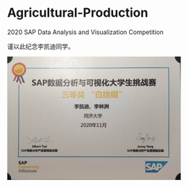 # Agricultural-Production
2020 SAP Data Analysis and Visualization Competition

谨以此纪念李凯迪同学。

<img src = "证书.jpg" width = 400>
